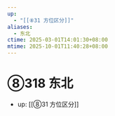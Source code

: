 ```yaml
---
up:
  - "[[⑧31 方位区分]]"
aliases:
  - 东北
ctime: 2025-03-01T14:01:30+08:00
mtime: 2025-10-01T11:40:28+08:00
---
```


# ⑧318 东北

- up: [[⑧31 方位区分]]

